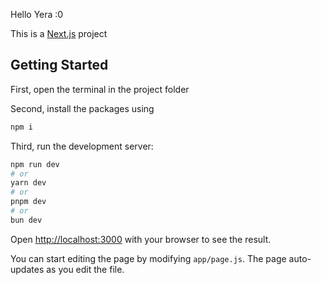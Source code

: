 Hello Yera :0

This is a [Next.js](https://nextjs.org) project

## Getting Started

First, open the terminal in the project folder

Second, install the packages using 
```bash
npm i
```

Third, run the development server:

```bash
npm run dev
# or
yarn dev
# or
pnpm dev
# or
bun dev
```

Open [http://localhost:3000](http://localhost:3000) with your browser to see the result.

You can start editing the page by modifying `app/page.js`. The page auto-updates as you edit the file.
